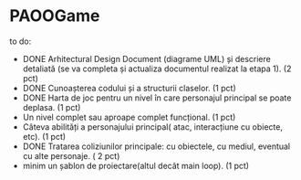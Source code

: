 # PAOOGame
to do:
- DONE Arhitectural Design Document (diagrame UML) și descriere detaliată (se va completa și actualiza documentul realizat la etapa 1). (2 pct) 
- DONE Cunoașterea codului și a structurii claselor. (1 pct) 
- DONE Harta de joc pentru un nivel în care personajul principal se poate deplasa. (1 pct) 
- Un nivel complet sau aproape complet funcțional. (1 pct) 
- Câteva abilități a personajului principal( atac, interacțiune cu obiecte, etc). (1 pct) 
- DONE Tratarea coliziunilor principale: cu obiectele, cu mediul, eventual cu alte personaje. ( 2 pct) 
- minim un șablon de proiectare(altul decât main loop). (1 pct) 

